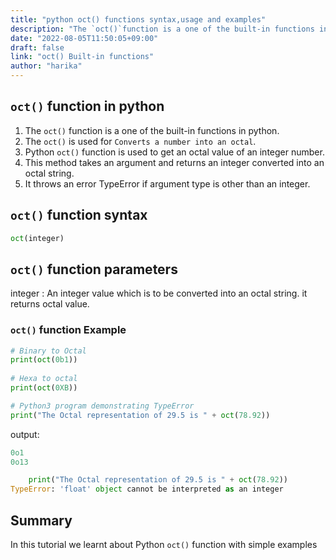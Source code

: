 ```yaml
---
title: "python oct() functions syntax,usage and examples"
description: "The `oct()`function is a one of the built-in functions in python"
date: "2022-08-05T11:50:05+09:00"
draft: false
link: "oct() Built-in functions"
author: "harika"
---
```


## `oct()` function in python

1. The `oct()` function is a one of the built-in functions in python.
2. The `oct()` is used for	`Converts a number into an octal`.
3. Python `oct()` function is used to get an octal value of an integer number. 
4. This method takes an argument and returns an integer converted into an octal string.
5. It throws an error TypeError if argument type is other than an integer.

## `oct()` function syntax

```python
oct(integer)
```
## `oct()` function parameters

integer : An integer value which is to be converted into an octal string.
it returns octal value.

### `oct()` function  Example

```python
# Binary to Octal
print(oct(0b1))
 
# Hexa to octal
print(oct(0XB))

# Python3 program demonstrating TypeError
print("The Octal representation of 29.5 is " + oct(78.92))
```
output:

```python
0o1
0o13

    print("The Octal representation of 29.5 is " + oct(78.92))
TypeError: 'float' object cannot be interpreted as an integer
```
## Summary
In this tutorial we learnt about Python `oct()` function with simple examples

